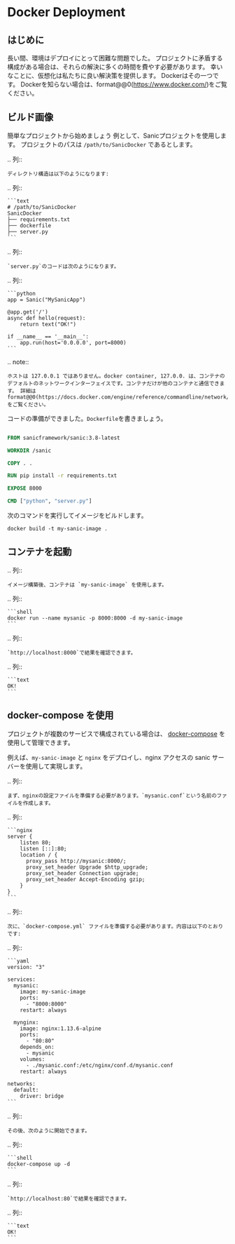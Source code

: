 # Docker Deployment

## はじめに

長い間、環境はデプロイにとって困難な問題でした。 プロジェクトに矛盾する構成がある場合は、それらの解決に多くの時間を費やす必要があります。 幸いなことに、仮想化は私たちに良い解決策を提供します。 Dockerはその一つです。 Dockerを知らない場合は、format@@0(https://www.docker.com/)をご覧ください。

## ビルド画像

簡単なプロジェクトから始めましょう 例として、Sanicプロジェクトを使用します。 プロジェクトのパスは `/path/to/SanicDocker` であるとします。

.. 列::

```
ディレクトリ構造は以下のようになります:
```

.. 列::

````
```text
# /path/to/SanicDocker
SanicDocker
├── requirements.txt
├── dockerfile
├── server.py
```
````

.. 列::

```
`server.py`のコードは次のようになります。
```

.. 列::

````
```python
app = Sanic("MySanicApp")

@app.get('/')
async def hello(request):
    return text("OK!")

if __name__ == '__main__':
    app.run(host='0.0.0.0', port=8000)
```
````

.. note::

```
ホストは 127.0.0.1 ではありません。docker container, 127.0.0. は、コンテナのデフォルトのネットワークインターフェイスです。コンテナだけが他のコンテナと通信できます。 詳細はformat@@0(https://docs.docker.com/engine/reference/commandline/network/)をご覧ください。
```

コードの準備ができました。`Dockerfile`を書きましょう。

```Dockerfile

FROM sanicframework/sanic:3.8-latest

WORKDIR /sanic

COPY . .

RUN pip install -r requirements.txt

EXPOSE 8000

CMD ["python", "server.py"]
```

次のコマンドを実行してイメージをビルドします。

```shell
docker build -t my-sanic-image .
```

## コンテナを起動

.. 列::

```
イメージ構築後、コンテナは `my-sanic-image` を使用します。
```

.. 列::

````
```shell
docker run --name mysanic -p 8000:8000 -d my-sanic-image
```
````

.. 列::

```
`http://localhost:8000`で結果を確認できます。
```

.. 列::

````
```text
OK!
```
````

## docker-compose を使用

プロジェクトが複数のサービスで構成されている場合は、 [docker-compose](https://docs.docker.com/compose/) を使用して管理できます。

例えば、`my-sanic-image` と `nginx` をデプロイし、nginx アクセスの sanic サーバーを使用して実現します。

.. 列::

```
まず、nginxの設定ファイルを準備する必要があります。`mysanic.conf`という名前のファイルを作成します。
```

.. 列::

````
```nginx
server {
    listen 80;
    listen [::]:80;
    location / {
      proxy_pass http://mysanic:8000/;
      proxy_set_header Upgrade $http_upgrade;
      proxy_set_header Connection upgrade;
      proxy_set_header Accept-Encoding gzip;
    }
}
```
````

.. 列::

```
次に、`docker-compose.yml` ファイルを準備する必要があります。内容は以下のとおりです:
```

.. 列::

````
```yaml
version: "3"

services:
  mysanic:
    image: my-sanic-image
    ports:
      - "8000:8000"
    restart: always

  mynginx:
    image: nginx:1.13.6-alpine
    ports:
      - "80:80"
    depends_on:
      - mysanic
    volumes:
      - ./mysanic.conf:/etc/nginx/conf.d/mysanic.conf
    restart: always

networks:
  default:
    driver: bridge
```
````

.. 列::

```
その後、次のように開始できます。
```

.. 列::

````
```shell
docker-compose up -d
```
````

.. 列::

```
`http://localhost:80`で結果を確認できます。
```

.. 列::

````
```text
OK!
```
````
